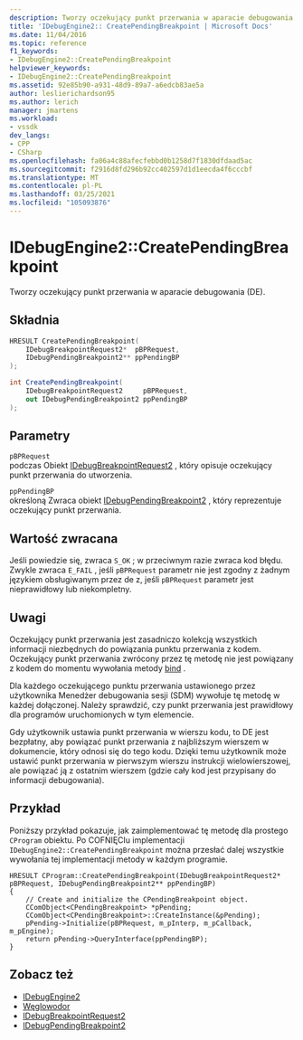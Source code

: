```yaml
---
description: Tworzy oczekujący punkt przerwania w aparacie debugowania (DE).
title: 'IDebugEngine2:: CreatePendingBreakpoint | Microsoft Docs'
ms.date: 11/04/2016
ms.topic: reference
f1_keywords:
- IDebugEngine2::CreatePendingBreakpoint
helpviewer_keywords:
- IDebugEngine2::CreatePendingBreakpoint
ms.assetid: 92e85b90-a931-48d9-89a7-a6edcb83ae5a
author: leslierichardson95
ms.author: lerich
manager: jmartens
ms.workload:
- vssdk
dev_langs:
- CPP
- CSharp
ms.openlocfilehash: fa06a4c88afecfebbd0b1258d7f1830dfdaad5ac
ms.sourcegitcommit: f2916d8fd296b92cc402597d1d1eecda4f6cccbf
ms.translationtype: MT
ms.contentlocale: pl-PL
ms.lasthandoff: 03/25/2021
ms.locfileid: "105093876"
---
```

# <a name="idebugengine2creatependingbreakpoint"></a>IDebugEngine2::CreatePendingBreakpoint
Tworzy oczekujący punkt przerwania w aparacie debugowania (DE).

## <a name="syntax"></a>Składnia

```cpp
HRESULT CreatePendingBreakpoint(
    IDebugBreakpointRequest2*  pBPRequest,
    IDebugPendingBreakpoint2** ppPendingBP
);
```

```csharp
int CreatePendingBreakpoint(
    IDebugBreakpointRequest2     pBPRequest,
    out IDebugPendingBreakpoint2 ppPendingBP
);
```

## <a name="parameters"></a>Parametry
`pBPRequest`\
podczas Obiekt [IDebugBreakpointRequest2](../../../extensibility/debugger/reference/idebugbreakpointrequest2.md) , który opisuje oczekujący punkt przerwania do utworzenia.

`ppPendingBP`\
określoną Zwraca obiekt [IDebugPendingBreakpoint2](../../../extensibility/debugger/reference/idebugpendingbreakpoint2.md) , który reprezentuje oczekujący punkt przerwania.

## <a name="return-value"></a>Wartość zwracana
Jeśli powiedzie się, zwraca `S_OK` ; w przeciwnym razie zwraca kod błędu. Zwykle zwraca `E_FAIL` , jeśli `pBPRequest` parametr nie jest zgodny z żadnym językiem obsługiwanym przez de z, jeśli `pBPRequest` parametr jest nieprawidłowy lub niekompletny.

## <a name="remarks"></a>Uwagi
Oczekujący punkt przerwania jest zasadniczo kolekcją wszystkich informacji niezbędnych do powiązania punktu przerwania z kodem. Oczekujący punkt przerwania zwrócony przez tę metodę nie jest powiązany z kodem do momentu wywołania metody [bind](../../../extensibility/debugger/reference/idebugpendingbreakpoint2-bind.md) .

Dla każdego oczekującego punktu przerwania ustawionego przez użytkownika Menedżer debugowania sesji (SDM) wywołuje tę metodę w każdej dołączonej. Należy sprawdzić, czy punkt przerwania jest prawidłowy dla programów uruchomionych w tym elemencie.

Gdy użytkownik ustawia punkt przerwania w wierszu kodu, to DE jest bezpłatny, aby powiązać punkt przerwania z najbliższym wierszem w dokumencie, który odnosi się do tego kodu. Dzięki temu użytkownik może ustawić punkt przerwania w pierwszym wierszu instrukcji wielowierszowej, ale powiązać ją z ostatnim wierszem (gdzie cały kod jest przypisany do informacji debugowania).

## <a name="example"></a>Przykład
Poniższy przykład pokazuje, jak zaimplementować tę metodę dla prostego `CProgram` obiektu. Po COFNIĘCIu implementacji `IDebugEngine2::CreatePendingBreakpoint` można przesłać dalej wszystkie wywołania tej implementacji metody w każdym programie.

```
HRESULT CProgram::CreatePendingBreakpoint(IDebugBreakpointRequest2* pBPRequest, IDebugPendingBreakpoint2** ppPendingBP)
{
    // Create and initialize the CPendingBreakpoint object.
    CComObject<CPendingBreakpoint> *pPending;
    CComObject<CPendingBreakpoint>::CreateInstance(&pPending);
    pPending->Initialize(pBPRequest, m_pInterp, m_pCallback, m_pEngine);
    return pPending->QueryInterface(ppPendingBP);
}
```

## <a name="see-also"></a>Zobacz też
- [IDebugEngine2](../../../extensibility/debugger/reference/idebugengine2.md)
- [Węglowodor](../../../extensibility/debugger/reference/idebugpendingbreakpoint2-bind.md)
- [IDebugBreakpointRequest2](../../../extensibility/debugger/reference/idebugbreakpointrequest2.md)
- [IDebugPendingBreakpoint2](../../../extensibility/debugger/reference/idebugpendingbreakpoint2.md)
